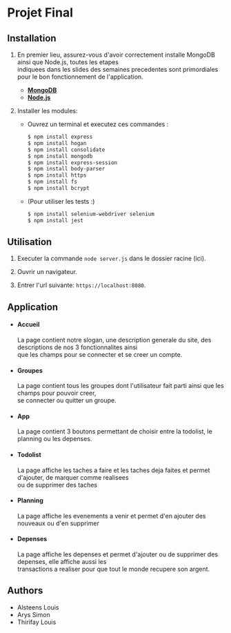 # Projet Final



## Installation
1. En premier lieu, assurez-vous d'avoir correctement installe MongoDB ainsi que Node.js, toutes les etapes <br>
indiquees dans les slides des semaines precedentes
sont primordiales pour le bon fonctionnement de l'application.

    - [**MongoDB**](https://www.mongodb.com/try/download/community)
    - [**Node.js**](https://nodejs.org)

2. Installer les modules:
    - Ouvrez un terminal et executez ces commandes :
        ```sh
        $ npm install express
        $ npm install hogan
        $ npm install consolidate
        $ npm install mongodb
        $ npm install express-session
        $ npm install body-parser
        $ npm install https
        $ npm install fs
        $ npm install bcrypt
        ```

    - (Pour utiliser les tests :)
        ```sh
        $ npm install selenium-webdriver selenium
        $ npm install jest
        ```



## Utilisation
1. Executer la commande `node server.js` dans le dossier racine (ici).

2. Ouvrir un navigateur.

3. Entrer l'url suivante: `https://localhost:8080`.



## Application
*  #### Accueil
    La page contient notre slogan, une description generale du site, des descriptions de nos 3 fonctionnalites ainsi <br>
    que les champs pour se connecter et se creer un compte.
    
*  #### Groupes
    La page contient tous les groupes dont l'utilisateur fait parti ainsi que les champs pour pouvoir creer, <br>
    se connecter ou quitter un groupe.

*  #### App
    La page contient 3 boutons permettant de choisir entre la todolist, le planning ou les depenses.

*  #### Todolist
    La page affiche les taches a faire et les taches deja faites et permet d'ajouter, de marquer comme realisees <br>
    ou de supprimer des taches

*  #### Planning
    La page affiche les evenements a venir et permet d'en ajouter des nouveaux ou d'en supprimer

*  #### Depenses
    La page affiche les depenses et permet d'ajouter ou de supprimer des depenses, elle affiche aussi les <br>
    transactions a realiser pour que tout le monde recupere son argent.





## Authors
+ Alsteens Louis
+ Arys Simon
+ Thirifay Louis
